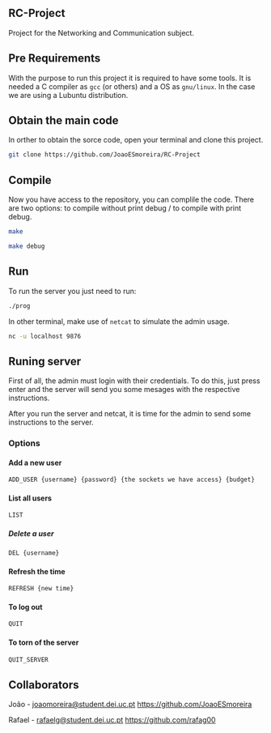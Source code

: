 ## RC-Project

Project for the Networking and Communication subject.

## Pre Requirements

With the purpose to run this project it is required to have some tools. It is needed a C compiler as `gcc` (or others) and a OS as `gnu/linux`.
In the case we are using a Lubuntu distribution.


## Obtain the main code

In orther to obtain the sorce code, open your terminal and clone this project.

```bash
git clone https://github.com/JoaoESmoreira/RC-Project
```


## Compile

Now you have access to the repository, you can complile the code. There are two options: to compile without print debug / to compile with print debug.

```bash
make
```

```bash
make debug
```


## Run

To run the server you just need to run:
```bash
./prog 
```
In other terminal, make use of `netcat` to simulate the admin usage.
```bash
nc -u localhost 9876
```

## Runing server

First of all, the admin must login with their credentials. To do this, just press enter and the server will send you some mesages with the respective instructions.

After you run the server and netcat, it is time for the admin to send some instructions to the server.

### Options
#### Add a new user
```bash
ADD_USER {username} {password} {the sockets we have access} {budget}
```

#### List all users
```bash
LIST
```

##### Delete a user
```bash
DEL {username}
```

#### Refresh the time
```bash
REFRESH {new time}
```

#### To log out
```bash
QUIT
```

#### To torn of the server
```bash
QUIT_SERVER
```


## Collaborators

João - joaomoreira@student.dei.uc.pt https://github.com/JoaoESmoreira


Rafael - rafaelg@student.dei.uc.pt  https://github.com/rafag00

